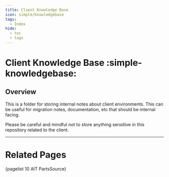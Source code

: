 ```yaml
---
title: Client Knowledge Base
icon: simple/knowledgebase
tags:
  - Index
hide:
  - toc
  - tags
---
```


# Client Knowledge Base :simple-knowledgebase:

## Overview

This is a folder for storing internal notes about client environments. This can be useful for migration notes, documentation, etc that should be internal facing.

Please be careful and mindful not to store anything sensitive in this repository related to the client.

---

# Related Pages

{pagelist 10 AIT PartsSource}
